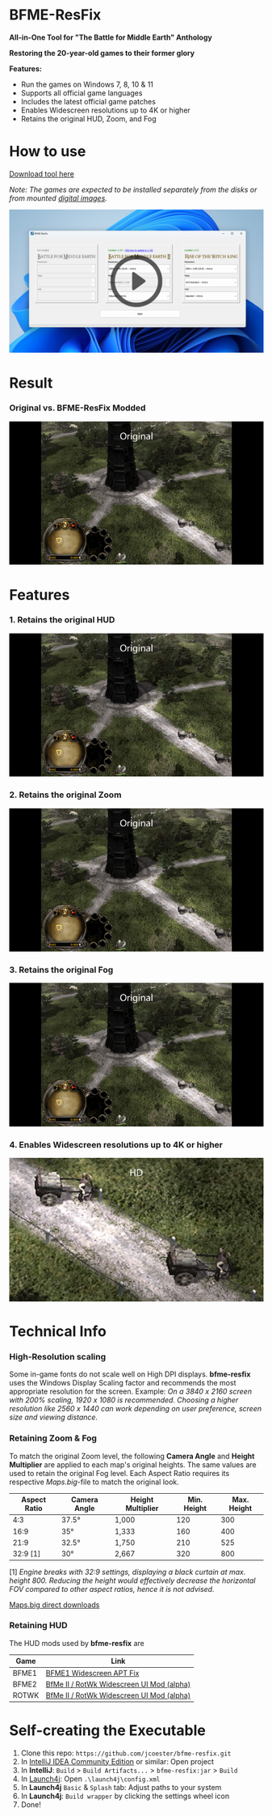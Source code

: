 # BFME-ResFix

**All-in-One Tool for **"The Battle for Middle Earth"** Anthology**

**Restoring the 20-year-old games to their former glory**

**Features:**
- Run the games on Windows 7, 8, 10 & 11
- Supports all official game languages
- Includes the latest official game patches
- Enables Widescreen resolutions up to 4K or higher
- Retains the original HUD, Zoom, and Fog

# How to use

[Download tool here](https://github.com/jcoester/bfme-resfix/releases)

*Note: The games are expected to be installed separately from the disks or from mounted [digital images](https://www.mediafire.com/folder/qipu589jehkpm/The_Battle_for_Middle_Earth_Anthology).*

[![Click the image to watch the Video Demo](https://github.com/jcoester/bfme-resfix/blob/main/images/Thumbnail.jpg)](https://youtu.be/4pJYwUAgK-g)

# Result

### Original vs. BFME-ResFix Modded
![](https://github.com/jcoester/bfme-resfix/blob/main/images/01_Before-After.gif)

# Features 

### 1. Retains the original HUD
![](https://github.com/jcoester/bfme-resfix/blob/main/images/02_HUD.gif)

### 2. Retains the original Zoom
![](https://github.com/jcoester/bfme-resfix/blob/main/images/03_Zoom_Level.gif)

### 3. Retains the original Fog
![](https://github.com/jcoester/bfme-resfix/blob/main/images/04_Fog.gif)

### 4. Enables Widescreen resolutions up to 4K or higher
![](https://github.com/jcoester/bfme-resfix/blob/main/images/05_High-Res.gif)

# Technical Info

### High-Resolution scaling
Some in-game fonts do not scale well on High DPI displays. **bfme-resfix** uses the Windows Display Scaling factor and recommends the most appropriate resolution for the screen. Example: *On a 3840 x 2160 screen with 200% scaling, 1920 x 1080 is recommended. Choosing a higher resolution like 2560 x 1440 can work depending on user preference, screen size and viewing distance.*

### Retaining Zoom & Fog
To match the original Zoom level, the following **Camera Angle** and **Height Multiplier** are applied to each map's original heights. 
The same values are used to retain the original Fog level. Each Aspect Ratio requires its respective *Maps.big*-file to match the original look.

| Aspect Ratio | Camera Angle | Height Multiplier | Min. Height | Max. Height | 
|--------------|--------------|-------------------|-------------|-------------|
| 4:3          | 37.5°        | 1,000             | 120         | 300         |
| 16:9         | 35°          | 1,333             | 160         | 400         |
| 21:9         | 32.5°        | 1,750             | 210         | 525         |
| 32:9 [1]     | 30°          | 2,667             | 320         | 800         |

[1] *Engine breaks with 32:9 settings, displaying a black curtain at max. height 800. Reducing the height would effectively decrease the horizontal FOV compared to other aspect ratios, hence it is not advised.*

[Maps.big direct downloads](https://github.com/jcoester/bfme-resfix-storage/tree/main/Maps)

### Retaining HUD

The HUD mods used by **bfme-resfix** are

| Game  | Link | 
|-------|------|
| BFME1 | [BFME1 Widescreen APT Fix](https://www.the3rdage.net/item-817) |
| BFME2 | [BfMe II / RotWk Widescreen UI Mod (alpha)](https://www.the3rdage.net/item-717) | 
| ROTWK | [BfMe II / RotWk Widescreen UI Mod (alpha)](https://www.the3rdage.net/item-717) |

# Self-creating the Executable

1. Clone this repo: ```https://github.com/jcoester/bfme-resfix.git```
2. In [IntelliJ IDEA Community Edition](https://www.jetbrains.com/de-de/idea/download/download-thanks.html?platform=windows&code=IIC) or similar: Open project
3. In **IntelliJ**: ```Build``` > ```Build Artifacts...``` > ```bfme-resfix:jar``` > ```Build```
4. In [Launch4j](https://launch4j.sourceforge.net/): Open ```.\launch4j\config.xml``` 
5. In **Launch4j** ```Basic``` & ```Splash``` tab: Adjust paths to your system
6. In **Launch4j**: ```Build wrapper``` by clicking the settings wheel icon
7. Done!
